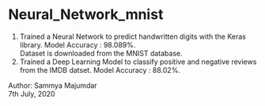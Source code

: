 # Neural_Network_mnist  

1) Trained a Neural Network to predict handwritten digits with the Keras library. Model Accuracy : 98.089%.  
Dataset is downloaded from the MNIST database.  
2) Trained a Deep Learning Model to classify positive and negative reviews from the IMDB datset. Model Accuracy : 88.02%.  

Author: Sammya Majumdar  
7th July, 2020  
